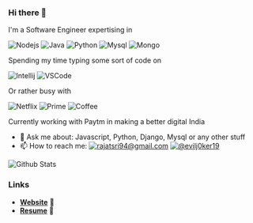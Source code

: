 ### Hi there 👋

I'm a Software Engineer expertising in

![Nodejs](https://img.shields.io/badge/node_js-339933?style=for-the-badge&logo=node.js&logoColor=white)
![Java](https://img.shields.io/badge/java-007396?style=for-the-badge&logo=java&logoColor=white)
![Python](https://img.shields.io/badge/python-3776AB?style=for-the-badge&logo=python&logoColor=white)
![Mysql](https://img.shields.io/badge/mysql-4479A1?style=for-the-badge&logo=mysql&logoColor=white)
![Mongo](https://img.shields.io/badge/mongo_db-47A248?style=for-the-badge&logo=mongodb&logoColor=white)

Spending my time typing some sort of code on

![Intellij](https://img.shields.io/badge/intelli_j-000?style=for-the-badge&logo=intellij-idea&logoColor=white)
![VSCode](https://img.shields.io/badge/vs_code-007ACC?style=for-the-badge&logo=visual-studio-code&logoColor=white)

Or rather busy with

![Netflix](https://img.shields.io/badge/netflix-E50914?style=for-the-badge&logo=netflix&logoColor=white)
![Prime](https://img.shields.io/badge/prime-00A8E1?style=for-the-badge&logo=amazon-prime&logoColor=white)
![Coffee](https://img.shields.io/badge/coffee-FF813F?style=for-the-badge&logo=buy-me-a-coffee&logoColor=white)

Currently working with Paytm in making a better digital India

- 💬 Ask me about: Javascript, Python, Django, Mysql or any other stuff
- 📫 How to reach me: [![rajatsri94@gmail.com](https://img.shields.io/badge/mail_to-rajatsri94-D14836?style=for-the-badge&logo=gmail&logoColor=white)](mailto:rajatsri94@gmail.com) [![@evilj0ker19](https://img.shields.io/badge/tweet_to-evilj0ker19-1DA1F2?style=for-the-badge&logo=twitter&logoColor=white)](https://twitter.com/evilj0ker19)

![Github Stats](https://github-readme-stats.vercel.app/api?username=rajat19&bg_color=30,e96443,904e95&title_color=fff&text_color=fff&show_icons=true&icon_color=fff)

### Links

- [**Website**](https://rajat19.github.io) 🔮 
- [**Resume**](https://rajatsrivastava.herokuapp.com/resume.pdf) 📄

